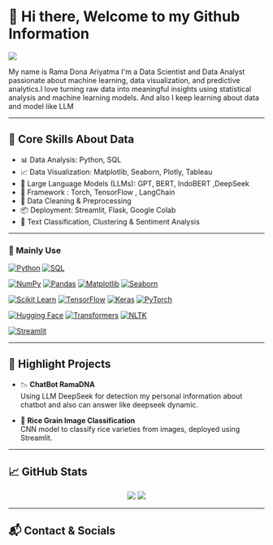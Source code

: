 # 👋 Hi there, Welcome to my Github Information

<img src="https://readme-typing-svg.herokuapp.com/?lines=Data+Scientist+%7C+Data+Analyst+%7C+Machine+Learning+Enthusiast&center=true&width=700&height=45" />

My name is Rama Dona Ariyatma I'm a Data Scientist and Data Analyst passionate about machine learning, data visualization, and predictive analytics.I love turning raw data into meaningful insights using statistical analysis and machine learning models. And also I keep learning about data and model like LLM

---

## 🚀 Core Skills About Data

- 📊 Data Analysis: Python, SQL
- 📈 Data Visualization: Matplotlib, Seaborn, Plotly, Tableau  
- 🤖 Large Language Models (LLMs): GPT, BERT, IndoBERT ,DeepSeek
- 🤖 Framework : Torch, TensorFlow , LangChain
- 🧹 Data Cleaning & Preprocessing  
- 📦 Deployment: Streamlit, Flask, Google Colab
- 🧾 Text Classification, Clustering & Sentiment Analysis 

---

### 🧠 Mainly Use

<!-- Languages -->
[![Python](https://img.shields.io/badge/Python-3776AB?style=for-the-badge&logo=python&logoColor=white)](https://www.python.org/)
[![SQL](https://img.shields.io/badge/SQL-4479A1?style=for-the-badge&logo=postgresql&logoColor=white)](https://www.postgresql.org/)

<!-- Data Science -->
[![NumPy](https://img.shields.io/badge/NumPy-013243?style=for-the-badge&logo=numpy&logoColor=white)](https://numpy.org/)
[![Pandas](https://img.shields.io/badge/Pandas-150458?style=for-the-badge&logo=pandas&logoColor=white)](https://pandas.pydata.org/)
[![Matplotlib](https://img.shields.io/badge/Matplotlib-11557C?style=for-the-badge&logo=plotly&logoColor=white)](https://matplotlib.org/)
[![Seaborn](https://img.shields.io/badge/Seaborn-3C5280?style=for-the-badge&logoColor=white)](https://seaborn.pydata.org/)

<!-- Machine Learning -->
[![Scikit Learn](https://img.shields.io/badge/Scikit_Learn-F7931E?style=for-the-badge&logo=scikit-learn&logoColor=white)](https://scikit-learn.org/)
[![TensorFlow](https://img.shields.io/badge/TensorFlow-FF6F00?style=for-the-badge&logo=tensorflow&logoColor=white)](https://www.tensorflow.org/)
[![Keras](https://img.shields.io/badge/Keras-D00000?style=for-the-badge&logo=keras&logoColor=white)](https://keras.io/)
[![PyTorch](https://img.shields.io/badge/PyTorch-EE4C2C?style=for-the-badge&logo=pytorch&logoColor=white)](https://pytorch.org/)

<!-- LLM/NLP -->
[![Hugging Face](https://img.shields.io/badge/HuggingFace-FCC21B?style=for-the-badge&logo=huggingface&logoColor=black)](https://huggingface.co/)
[![Transformers](https://img.shields.io/badge/Transformers-005571?style=for-the-badge&logo=huggingface&logoColor=white)](https://huggingface.co/docs/transformers/index)
[![NLTK](https://img.shields.io/badge/NLTK-3C9DD0?style=for-the-badge&logo=nltk&logoColor=white)](https://www.nltk.org/)

<!-- Deployment -->
[![Streamlit](https://img.shields.io/badge/Streamlit?style=for-the-badge&logo=streamlit&logoColor=white)](https://www.streamlit.io/)

---

## 📌 Highlight Projects

- 📉 **ChatBot RamaDNA**  
  Using LLM DeepSeek for detection my personal information about chatbot and also can answer like deepseek dynamic.

- 🌾 **Rice Grain Image Classification**  
  CNN model to classify rice varieties from images, deployed using Streamlit.


---

## 📈 GitHub Stats

<p align="center">
  <img src="https://github-readme-stats.vercel.app/api?username=RamaDNA&show_icons=true&theme=radical" />
  <img src="https://github-readme-stats.vercel.app/api/top-langs/?username=RamaDNA&layout=compact&theme=radical" />
</p>

---

## 📬 Contact & Socials

